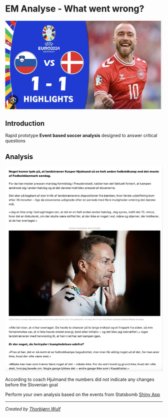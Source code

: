 # EM Analyse - What went wrong?

![Project Logo](./images/logo.png)

## Introduction
Rapid prototype **Event based soccer analysis** designed to answer critical questions   



## Analysis
![Intro Image](./images/hjulmand.png)  
   

According to coach Hjulmand the numbers did not indicate any changes before the Slovenian goal   

Perform your own analysis based on the events from Statsbomb
[Shiny App](https://cphstud.shinyapps.io/ShinyPassingNetworkII/)

---

*Created by [Thorbjørn Wulf](https://github.com/cphstud)*

